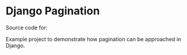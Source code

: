 # Django Pagination

Source code for: 

Example project to demonstrate how pagination can be approached in Django.


